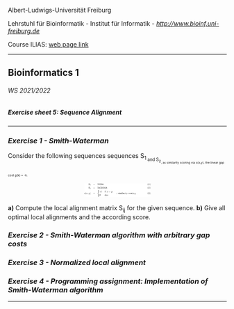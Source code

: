 Albert-Ludwigs-Universität Freiburg

Lehrstuhl für Bioinformatik - Institut für Informatik - *http://www.bioinf.uni-freiburg.de*

Course ILIAS: [web page link](https://ilias.uni-freiburg.de/ilias.php?ref_id=2339316&cmdClass=ilobjcoursegui&cmd=view&cmdNode=zf:ns&baseClass=ilRepositoryGUI)

---
## Bioinformatics 1
###### WS 2021/2022
##### Exercise sheet 5: Sequence Alignment
---

### _Exercise 1 -  Smith-Waterman_

Consider the following sequences sequences S<sub>1<sub> and S<sub>2<sub>, as similarity scoring via s(x,y), the linear gap cost g(k) = -k.

<p align="center">
<img src="./figures/exercise1_scoring.svg" alt="scoring" width=30%/>
 </p>

**a)** Compute the local alignment matrix S<sub>ij</sub> for the given sequence.
**b)** Give all optimal local alignments and the according score.

### _Exercise 2 -  Smith-Waterman algorithm with arbitrary gap costs_


### _Exercise 3 -  Normalized local alignment_


### _Exercise 4 - Programming assignment: Implementation of Smith-Waterman algorithm_


---
